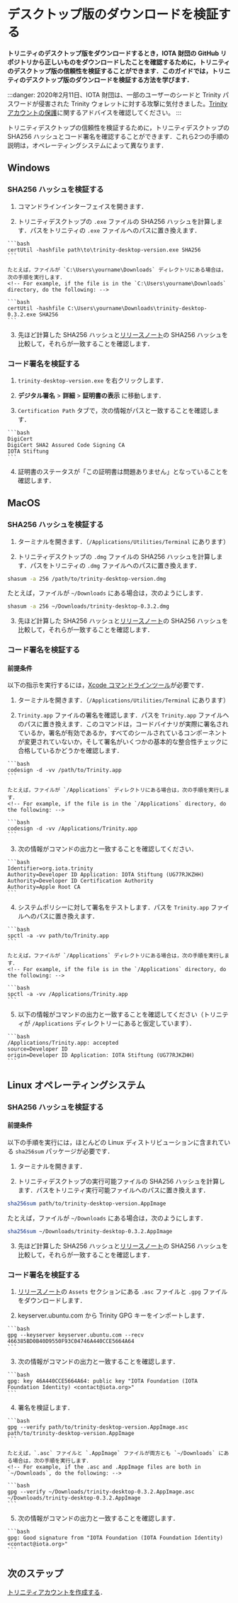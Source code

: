 # デスクトップ版のダウンロードを検証する
<!-- # Verify your Trinity desktop download -->

**トリニティのデスクトップ版をダウンロードするとき，IOTA 財団の GitHub リポジトリから正しいものをダウンロードしたことを確認するために，トリニティのデスクトップ版の信頼性を検証することができます．このガイドでは，トリニティのデスクトップ版のダウンロードを検証する方法を学びます．**
<!-- **When you download Trinity Desktop, you may want to verify its authenticity to make sure that you downloaded the correct one from the IOTA Foundation GitHub repository. In this guide, you learn how to verify Trinity Desktop downloads.** -->

:::danger:
2020年2月11日、IOTA 財団は、一部のユーザーのシードと Trinity パスワードが侵害された Trinity ウォレットに対する攻撃に気付きました。[Trinity アカウントの保護](../how-to-guides/protect-trinity-account.md)に関するアドバイスを確認してください。
:::
<!-- :::danger: -->
<!-- On 11 February 2020, the IOTA Foundation became aware of an attack on the Trinity wallet, during which some users’ seeds and Trinity passwords were compromised. Please check our advice for [protecting your Trinity account](../how-to-guides/protect-trinity-account.md). -->
<!-- ::: -->

トリニティデスクトップの信頼性を検証するために，トリニティデスクトップの SHA256 ハッシュとコード署名を確認することができます．これら2つの手順の説明は，オペレーティングシステムによって異なります．
<!-- To verify the authenticity of Trinity Desktop, you can check its SHA256 hash and its code signature. Instructions for both of these steps differ, depending on your operating system. -->

## Windows
<!-- ## Windows operating system -->

### SHA256 ハッシュを検証する
<!-- ### Verify the SHA256 hash -->

1. コマンドラインインターフェイスを開きます．
  <!-- 1. Open a command-line interface -->

2. トリニティデスクトップの `.exe` ファイルの SHA256 ハッシュを計算します．パスをトリニティの `.exe` ファイルへのパスに置き換えます．
  <!-- 2. Create a SHA256 hash of the Trinity Desktop `.exe` file. Replace the path with the path to your Trinity `.exe` file. -->

    ```bash
    certUtil -hashfile path\to\trinity-desktop-version.exe SHA256
    ```

    たとえば，ファイルが `C:\Users\yourname\Downloads` ディレクトリにある場合は，次の手順を実行します．
    <!-- For example, if the file is in the `C:\Users\yourname\Downloads` directory, do the following: -->

    ```bash
    certUtil -hashfile C:\Users\yourname\Downloads\trinity-desktop-0.3.2.exe SHA256
    ```

3. 先ほど計算した SHA256 ハッシュと[リリースノート](https://github.com/iotaledger/trinity-wallet/releases)の SHA256 ハッシュを比較して，それらが一致することを確認します．
  <!-- 3. Compare your SHA256 hash with the one in the [release notes](https://github.com/iotaledger/trinity-wallet/releases) and make sure that they match -->

### コード署名を検証する
<!-- ### Verify the code signature -->

1. `trinity-desktop-version.exe` を右クリックします．
  <!-- 1. Right-click on `trinity-desktop-version.exe` -->

2. **デジタル署名** > **詳細** > **証明書の表示** に移動します．
  <!-- 2. Go to **Digital Signatures** > **Details** > **View Certificate** -->

3. `Certification Path` タブで，次の情報がパスと一致することを確認します．
  <!-- 3. In the Certification Path tab, make sure that the the following information matches the path: -->

    ```bash
    DigiCert
    DigiCert SHA2 Assured Code Signing CA
    IOTA Stiftung
    ```

4. 証明書のステータスが「この証明書は問題ありません」となっていることを確認します．
  <!-- 4. Make sure that the Certificate status reads "This certificate is OK." -->

## MacOS
<!-- ## MacOS operating system -->

### SHA256 ハッシュを検証する
<!-- ### Verify the SHA256 hash -->

1. ターミナルを開きます．（`/Applications/Utilities/Terminal` にあります）
  <!-- 1. Open Terminal (in `/Applications/Utilities/Terminal`) -->

2. トリニティデスクトップの `.dmg` ファイルの SHA256 ハッシュを計算します．パスをトリニティの `.dmg` ファイルへのパスに置き換えます．
  <!-- 2. Create a SHA256 hash of the Trinity Desktop `.dmg` file. Replace the path with the path to your Trinity `.dmg` file. -->

  ```bash
  shasum -a 256 /path/to/trinity-desktop-version.dmg
  ```

  たとえば，ファイルが `~/Downloads` にある場合は，次のようにします．
  <!-- For example, if the file is in `~/Downloads`, do the following: -->

  ```bash
  shasum -a 256 ~/Downloads/trinity-desktop-0.3.2.dmg
  ```

3. 先ほど計算した SHA256 ハッシュと[リリースノート](https://github.com/iotaledger/trinity-wallet/releases)の SHA256 ハッシュを比較して，それらが一致することを確認します．
  <!-- 3. Compare your SHA256 hash with the one in the [release notes](https://github.com/iotaledger/trinity-wallet/releases) and make sure that they match -->

### コード署名を検証する
<!-- ### Verify the code signature -->

#### 前提条件
<!-- #### Prerequisites -->

以下の指示を実行するには，[Xcode コマンドラインツール](https://www.ics.uci.edu/~pattis/common/handouts/macmingweclipse/allexperimental/macxcodecommandlinetools.html)が必要です．
<!-- To follow these instructions you need [Xcode Command Line Tools](https://www.ics.uci.edu/~pattis/common/handouts/macmingweclipse/allexperimental/macxcodecommandlinetools.html). -->

1. ターミナルを開きます．（`/Applications/Utilities/Terminal` にあります）
  <!-- 1. Open Terminal (in `/Applications/Utilities/Terminal`) -->

2. `Trinity.app` ファイルの署名を確認します．パスを `Trinity.app` ファイルへのパスに置き換えます．このコマンドは，コードバイナリが実際に署名されているか，署名が有効であるか，すべてのシールされているコンポーネントが変更されていないか，そして署名がいくつかの基本的な整合性チェックに合格しているかどうかを確認します．
  <!-- 2. Verify the `Trinity.app` file's signature. Replace the path with the path to your `Trinity.app` file. This command confirms whether the code binaries are actually signed, the signature is valid, all the sealed components are unaltered, and the signature passes some basic consistency checks. -->

    ```bash
    codesign -d -vv /path/to/Trinity.app
    ```

    たとえば，ファイルが `/Applications` ディレクトリにある場合は，次の手順を実行します．
    <!-- For example, if the file is in the `/Applications` directory, do the following: -->

    ```bash
    codesign -d -vv /Applications/Trinity.app
    ```

3. 次の情報がコマンドの出力と一致することを確認してください．
  <!-- 3. Make sure that the following information matches the output of the command: -->

    ```bash
    Identifier=org.iota.trinity
    Authority=Developer ID Application: IOTA Stiftung (UG77RJKZHH)
    Authority=Developer ID Certification Authority
    Authority=Apple Root CA
    ```

4. システムポリシーに対して署名をテストします．パスを `Trinity.app` ファイルへのパスに置き換えます．
  <!-- 4. Test the signature against system policies. Replace the path with the path to your `Trinity.app` file. -->

    ```bash
    spctl -a -vv path/to/Trinity.app
    ```

    たとえば，ファイルが `/Applications` ディレクトリにある場合は，次の手順を実行します．
    <!-- For example, if the file is in the `/Applications` directory, do the following: -->

    ```bash
    spctl -a -vv /Applications/Trinity.app
    ```

5. 以下の情報がコマンドの出力と一致することを確認してください（トリニティが `/Applications` ディレクトリーにあると仮定しています）．
  <!-- 5. Make sure that the following information matches the output of the command (assuming Trinity is in the `/Applications` directory): -->

    ```bash
    /Applications/Trinity.app: accepted
    source=Developer ID
    origin=Developer ID Application: IOTA Stiftung (UG77RJKZHH)
    ```

## Linux オペレーティングシステム
<!-- ## Linux operating system -->

### SHA256 ハッシュを検証する
<!-- ### Verify the SHA256 hash -->

#### 前提条件
<!-- #### Prerequisites -->

以下の手順を実行には，ほとんどの Linux ディストリビューションに含まれている `sha256sum` パッケージが必要です．
<!-- To follow these instructions you need the `sha256sum` package, which is included with most Linux distributions. -->

1. ターミナルを開きます．
  <!-- 1. Open Terminal -->

2. トリニティデスクトップの実行可能ファイルの SHA256 ハッシュを計算します．パスをトリニティ実行可能ファイルへのパスに置き換えます．
  <!-- 2. Create a SHA256 hash of the Trinity Desktop executable file. Replace the path with the path to your Trinity executable file. -->

  ```bash
  sha256sum path/to/trinity-desktop-version.AppImage
  ```

  たとえば，ファイルが `~/Downloads` にある場合は，次のようにします．
  <!-- For example, if the file is in `~/Downloads`, do the following: -->

  ```bash
  sha256sum ~/Downloads/trinity-desktop-0.3.2.AppImage
  ```

3. 先ほど計算した SHA256 ハッシュと[リリースノート](https://github.com/iotaledger/trinity-wallet/releases)の SHA256 ハッシュを比較して，それらが一致することを確認します．
  <!-- 3. Compare your SHA256 hash with the one in the [release notes](https://github.com/iotaledger/trinity-wallet/releases) and make sure that they match -->

### コード署名を検証する
<!-- ### Verify the code signature -->

1. [リリースノート](https://github.com/iotaledger/trinity-wallet/releases)の `Assets` セクションにある `.asc` ファイルと `.gpg` ファイルをダウンロードします．
  <!-- 1. Download the .asc and .gpg files in the Assets section of the [release notes](https://github.com/iotaledger/trinity-wallet/releases) -->

2. keyserver.ubuntu.com から Trinity GPG キーをインポートします．
  <!-- 2. Import the Trinity GPG key from keyserver.ubuntu.com -->

    ```bash
    gpg --keyserver keyserver.ubuntu.com --recv 466385BD0B40D9550F93C04746A440CCE5664A64
    ```

3. 次の情報がコマンドの出力と一致することを確認します．
  <!-- 3. Make sure that the following information matches the output of the command: -->

    ```bash
    gpg: key 46A440CCE5664A64: public key "IOTA Foundation (IOTA Foundation Identity) <contact@iota.org>"
    ```

4.  署名を検証します．
  <!-- 4. Verify the signature -->

    ```bash
    gpg --verify path/to/trinity-desktop-version.AppImage.asc path/to/trinity-desktop-version.AppImage
    ```

    たとえば，`.asc` ファイルと `.AppImage` ファイルが両方とも `~/Downloads` にある場合は，次の手順を実行します．
    <!-- For example, if the .asc and .AppImage files are both in `~/Downloads`, do the following: -->

    ```bash
    gpg --verify ~/Downloads/trinity-desktop-0.3.2.AppImage.asc ~/Downloads/trinity-desktop-0.3.2.AppImage
    ```

5. 次の情報がコマンドの出力と一致することを確認します．
  <!-- 5. Make sure that the following information matches the output of the command: -->

    ```bash
    gpg: Good signature from "IOTA Foundation (IOTA Foundation Identity) <contact@iota.org>"
    ```

## 次のステップ
<!-- ## Next steps -->

[トリニティアカウントを作成する](../how-to-guides/create-an-account.md)．
<!-- [Create a Trinity account](../how-to-guides/create-an-account.md). -->
